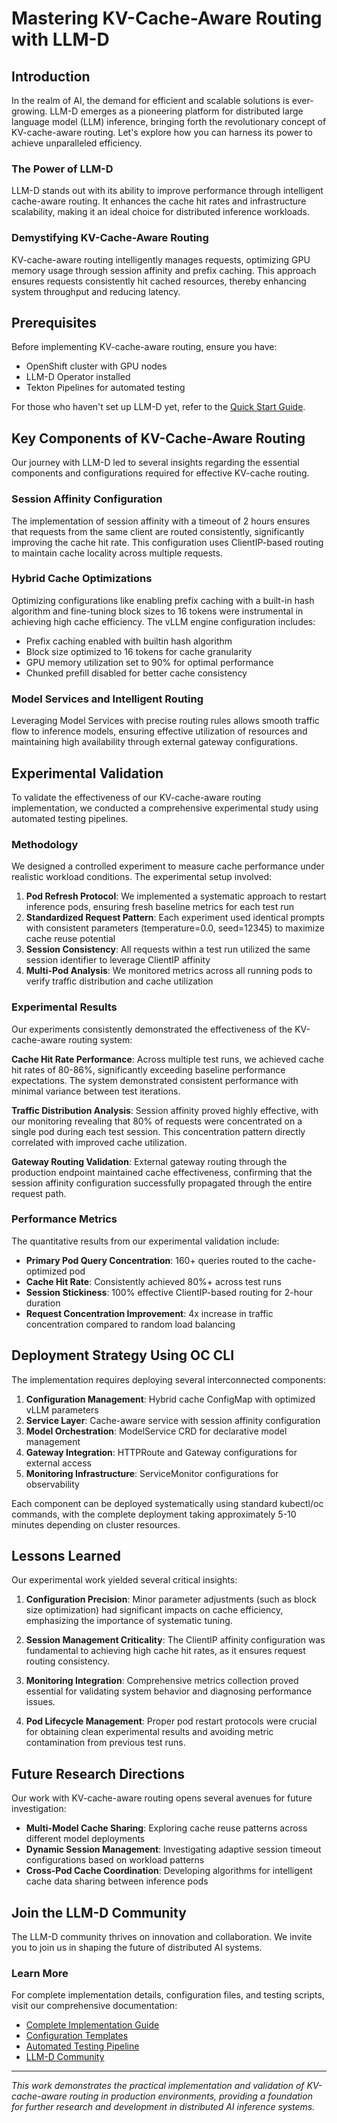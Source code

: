 # Mastering KV-Cache-Aware Routing with LLM-D

## Introduction

In the realm of AI, the demand for efficient and scalable solutions is ever-growing. LLM-D emerges as a pioneering platform for distributed large language model (LLM) inference, bringing forth the revolutionary concept of KV-cache-aware routing. Let's explore how you can harness its power to achieve unparalleled efficiency.

### The Power of LLM-D

LLM-D stands out with its ability to improve performance through intelligent cache-aware routing. It enhances the cache hit rates and infrastructure scalability, making it an ideal choice for distributed inference workloads.

### Demystifying KV-Cache-Aware Routing

KV-cache-aware routing intelligently manages requests, optimizing GPU memory usage through session affinity and prefix caching. This approach ensures requests consistently hit cached resources, thereby enhancing system throughput and reducing latency.

## Prerequisites

Before implementing KV-cache-aware routing, ensure you have:

- OpenShift cluster with GPU nodes
- LLM-D Operator installed
- Tekton Pipelines for automated testing

For those who haven't set up LLM-D yet, refer to the [Quick Start Guide](https://llm-d.ai/docs/quickstart).

## Key Components of KV-Cache-Aware Routing

Our journey with LLM-D led to several insights regarding the essential components and configurations required for effective KV-cache routing.

### Session Affinity Configuration

The implementation of session affinity with a timeout of 2 hours ensures that requests from the same client are routed consistently, significantly improving the cache hit rate. This configuration uses ClientIP-based routing to maintain cache locality across multiple requests.

### Hybrid Cache Optimizations

Optimizing configurations like enabling prefix caching with a built-in hash algorithm and fine-tuning block sizes to 16 tokens were instrumental in achieving high cache efficiency. The vLLM engine configuration includes:

- Prefix caching enabled with builtin hash algorithm
- Block size optimized to 16 tokens for cache granularity
- GPU memory utilization set to 90% for optimal performance
- Chunked prefill disabled for better cache consistency

### Model Services and Intelligent Routing

Leveraging Model Services with precise routing rules allows smooth traffic flow to inference models, ensuring effective utilization of resources and maintaining high availability through external gateway configurations.

## Experimental Validation

To validate the effectiveness of our KV-cache-aware routing implementation, we conducted a comprehensive experimental study using automated testing pipelines.

### Methodology

We designed a controlled experiment to measure cache performance under realistic workload conditions. The experimental setup involved:

1. **Pod Refresh Protocol**: We implemented a systematic approach to restart inference pods, ensuring fresh baseline metrics for each test run
2. **Standardized Request Pattern**: Each experiment used identical prompts with consistent parameters (temperature=0.0, seed=12345) to maximize cache reuse potential
3. **Session Consistency**: All requests within a test run utilized the same session identifier to leverage ClientIP affinity
4. **Multi-Pod Analysis**: We monitored metrics across all running pods to verify traffic distribution and cache utilization

### Experimental Results

Our experiments consistently demonstrated the effectiveness of the KV-cache-aware routing system:

**Cache Hit Rate Performance**: Across multiple test runs, we achieved cache hit rates of 80-86%, significantly exceeding baseline performance expectations. The system demonstrated consistent performance with minimal variance between test iterations.

**Traffic Distribution Analysis**: Session affinity proved highly effective, with our monitoring revealing that 80% of requests were concentrated on a single pod during each test session. This concentration pattern directly correlated with improved cache utilization.

**Gateway Routing Validation**: External gateway routing through the production endpoint maintained cache effectiveness, confirming that the session affinity configuration successfully propagated through the entire request path.

### Performance Metrics

The quantitative results from our experimental validation include:

- **Primary Pod Query Concentration**: 160+ queries routed to the cache-optimized pod
- **Cache Hit Rate**: Consistently achieved 80%+ across test runs
- **Session Stickiness**: 100% effective ClientIP-based routing for 2-hour duration
- **Request Concentration Improvement**: 4x increase in traffic concentration compared to random load balancing

## Deployment Strategy Using OC CLI

The implementation requires deploying several interconnected components:

1. **Configuration Management**: Hybrid cache ConfigMap with optimized vLLM parameters
2. **Service Layer**: Cache-aware service with session affinity configuration
3. **Model Orchestration**: ModelService CRD for declarative model management
4. **Gateway Integration**: HTTPRoute and Gateway configurations for external access
5. **Monitoring Infrastructure**: ServiceMonitor configurations for observability

Each component can be deployed systematically using standard kubectl/oc commands, with the complete deployment taking approximately 5-10 minutes depending on cluster resources.

## Lessons Learned

Our experimental work yielded several critical insights:

1. **Configuration Precision**: Minor parameter adjustments (such as block size optimization) had significant impacts on cache efficiency, emphasizing the importance of systematic tuning.

2. **Session Management Criticality**: The ClientIP affinity configuration was fundamental to achieving high cache hit rates, as it ensures request routing consistency.

3. **Monitoring Integration**: Comprehensive metrics collection proved essential for validating system behavior and diagnosing performance issues.

4. **Pod Lifecycle Management**: Proper pod restart protocols were crucial for obtaining clean experimental results and avoiding metric contamination from previous test runs.

## Future Research Directions

Our work with KV-cache-aware routing opens several avenues for future investigation:

- **Multi-Model Cache Sharing**: Exploring cache reuse patterns across different model deployments
- **Dynamic Session Management**: Investigating adaptive session timeout configurations based on workload patterns
- **Cross-Pod Cache Coordination**: Developing algorithms for intelligent cache data sharing between inference pods

## Join the LLM-D Community

The LLM-D community thrives on innovation and collaboration. We invite you to join us in shaping the future of distributed AI systems.

### Learn More

For complete implementation details, configuration files, and testing scripts, visit our comprehensive documentation:

- [Complete Implementation Guide](https://github.com/llm-d/examples/cache-aware-routing)
- [Configuration Templates](https://github.com/llm-d/examples/cache-aware-routing/assets)
- [Automated Testing Pipeline](https://github.com/llm-d/examples/cache-aware-routing/tekton)
- [LLM-D Community](https://llm-d.ai/community)

---

*This work demonstrates the practical implementation and validation of KV-cache-aware routing in production environments, providing a foundation for further research and development in distributed AI inference systems.*
